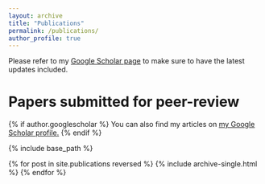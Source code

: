 ```yaml
---
layout: archive
title: "Publications"
permalink: /publications/
author_profile: true
---
```


<!-- Publications
====== -->
Please refer to my [Google Scholar page](https://scholar.google.com/citations?user=qrTsOTYAAAAJ&hl=en) to make sure to have the latest updates included.

Papers submitted for peer-review
======


{% if author.googlescholar %}
  You can also find my articles on <u><a href="{{author.googlescholar}}">my Google Scholar profile</a>.</u>
{% endif %}

{% include base_path %}

{% for post in site.publications reversed %}
  {% include archive-single.html %}
{% endfor %}
